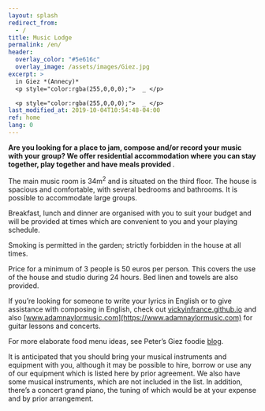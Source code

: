 ```yaml
---
layout: splash
redirect_from:
  - /
title: Music Lodge 
permalink: /en/
header:
  overlay_color: "#5e616c"
  overlay_image: /assets/images/Giez.jpg
excerpt: >
  in Giez *(Annecy)*
  <p style="color:rgba(255,0,0,0);">  _ </p>

  <p style="color:rgba(255,0,0,0);">  _ </p>
last_modified_at: 2019-10-04T10:54:48-04:00
ref: home 
lang: 0
---
```


<strong>Are you looking for a place to jam, compose and/or record your music with your group?  We offer residential accommodation where you can stay together, play together and have meals provided </strong>.
 

The main music room is 34m<sup>2</sup> and is situated on the third floor.  The house is spacious and comfortable, with several bedrooms and bathrooms.   It is possible to accommodate large groups.

 

Breakfast, lunch and dinner are organised with you to suit your budget and will be provided at times which are convenient to you and your playing schedule.

 

Smoking is permitted in the garden; strictly forbidden in the house at all times.

 

Price for a minimum of 3 people is 50 euros per person.  This covers the use of the house and studio during 24 hours.  Bed linen and towels are also provided.

 

If you’re looking for someone to write your lyrics in English or to give assistance with composing in English, check out [vickyinfrance.github.io](https://vickyinfrance.github.io) and also [www.adamnaylormusic.com](https://www.adamnaylormusic.com) for guitar lessons and concerts.

 

For more elaborate food menu ideas, see Peter’s Giez foodie [blog](https://giezfoodie.github.io).

 

It is anticipated that you should bring your musical instruments and equipment with you, although it may be possible to hire, borrow or use any of our equipment which is listed here by prior agreement.  We also have some musical instruments, which are not included in the list.  In addition, there’s a concert grand piano, the tuning of which would be at your expense and by prior arrangement.

